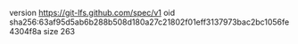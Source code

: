 version https://git-lfs.github.com/spec/v1
oid sha256:63af95d5ab6b288b508d180a27c21802f01eff3137973bac2bc1056fe4304f8a
size 263
